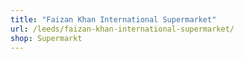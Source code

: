 ```yaml
---
title: "Faizan Khan International Supermarket"
url: /leeds/faizan-khan-international-supermarket/
shop: Supermarkt
---
```

